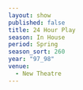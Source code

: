 ```yaml
---
layout: show
published: false
title: 24 Hour Play
season: In House
period: Spring
season_sort: 260
year: "97_98"
venue:
  - New Theatre
---
```



